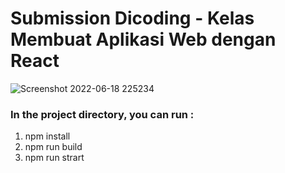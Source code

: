 # Submission Dicoding - Kelas Membuat Aplikasi Web dengan React

![Screenshot 2022-06-18 225234](https://user-images.githubusercontent.com/61103666/174444008-b2fdc357-b628-405c-97a6-dc312162f10c.png)


### In the project directory, you can run :
1. npm install
2. npm run build
3. npm run strart
